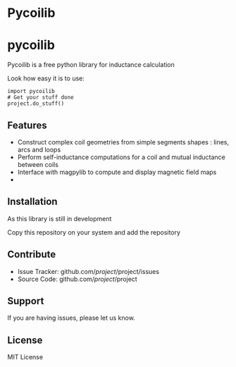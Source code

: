 # Pycoilib


pycoilib
========

Pycoilib is a free python library for inductance calculation

Look how easy it is to use:

    import pycoilib
    # Get your stuff done
    project.do_stuff()

Features
--------

- Construct complex coil geometries from simple segments shapes : lines, arcs and loops
- Perform self-inductance computations for a coil and mutual inductance between coils
- Interface with magpylib to compute and display magnetic field maps
-  

Installation
------------
As this library is still in development

Copy this repository on your system and add the repository 



Contribute
----------

- Issue Tracker: github.com/$project/$project/issues
- Source Code: github.com/$project/$project

Support
-------

If you are having issues, please let us know.

License
-------

MIT License